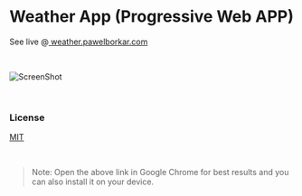# Weather App (Progressive Web APP)

See live @[ weather.pawelborkar.com](https://weather.pawelborkar.com/)

<br>

![ScreenShot](./public/images/ScreenShot.png)


<br>

### License

[MIT](#LICENSE)


<br>

>Note: Open the above link in Google Chrome for best results and you can also install it on your device. 